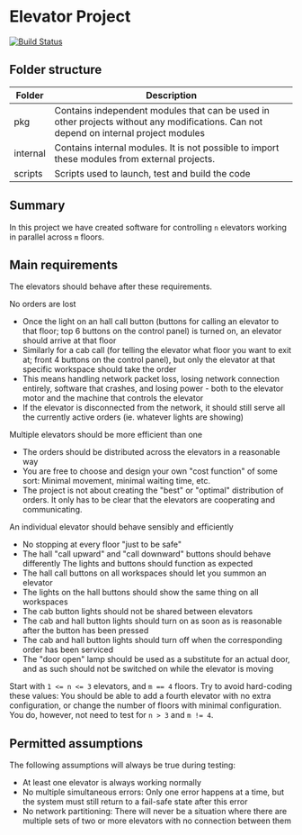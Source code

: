 Elevator Project
================

[![Build Status](https://build.shapingideas.fyi/job/thefuturezebras/job/project-thefuturezebras/job/master/2/badge/icon)](https://build.shapingideas.fyi/job/thefuturezebras/job/project-thefuturezebras/job/master/2/)

Folder structure
----------------
| Folder | Description |
|--------|-------------|
|pkg     | Contains independent modules that can be used in other projects without any modifications. Can not depend on internal project modules |
| internal | Contains internal modules. It is not possible to import these modules from external projects.
| scripts | Scripts used to launch, test and build the code |


Summary
-------
In this project we have created software for controlling `n` elevators working in parallel across `m` floors.


Main requirements
-----------------
The elevators should behave after these requirements.

No orders are lost
 - Once the light on an hall call button (buttons for calling an elevator to that floor; top 6 buttons on the control panel) is turned on, an elevator should arrive at that floor
 - Similarly for a cab call (for telling the elevator what floor you want to exit at; front 4 buttons on the control panel), but only the elevator at that specific workspace should take the order
 - This means handling network packet loss, losing network connection entirely, software that crashes, and losing power - both to the elevator motor and the machine that controls the elevator
 - If the elevator is disconnected from the network, it should still serve all the currently active orders (ie. whatever lights are showing)

Multiple elevators should be more efficient than one
 - The orders should be distributed across the elevators in a reasonable way
 - You are free to choose and design your own "cost function" of some sort: Minimal movement, minimal waiting time, etc.
 - The project is not about creating the "best" or "optimal" distribution of orders. It only has to be clear that the elevators are cooperating and communicating.
 
An individual elevator should behave sensibly and efficiently
 - No stopping at every floor "just to be safe"
 - The hall "call upward" and "call downward" buttons should behave differently
The lights and buttons should function as expected
 - The hall call buttons on all workspaces should let you summon an elevator
 - The lights on the hall buttons should show the same thing on all workspaces
 - The cab button lights should not be shared between elevators
 - The cab and hall button lights should turn on as soon as is reasonable after the button has been pressed
 - The cab and hall button lights should turn off when the corresponding order has been serviced
 - The "door open" lamp should be used as a substitute for an actual door, and as such should not be switched on while the elevator is moving

 
Start with `1 <= n <= 3` elevators, and `m == 4` floors. Try to avoid hard-coding these values: You should be able to add a fourth elevator with no extra configuration, or change the number of floors with minimal configuration. You do, however, not need to test for `n > 3` and `m != 4`.

   
Permitted assumptions
---------------------

The following assumptions will always be true during testing:
 - At least one elevator is always working normally
 - No multiple simultaneous errors: Only one error happens at a time, but the system must still return to a fail-safe state after this error
 - No network partitioning: There will never be a situation where there are multiple sets of two or more elevators with no connection between them
